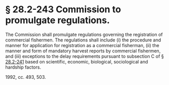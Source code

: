 # § 28.2-243 Commission to promulgate regulations.

<p>The Commission shall promulgate regulations governing the registration of commercial fishermen. The regulations shall include (i) the procedure and manner for application for registration as a commercial fisherman, (ii) the manner and form of mandatory harvest reports by commercial fishermen, and (iii) exceptions to the delay requirements pursuant to subsection C of § <a href='http://law.lis.virginia.gov/vacode/28.2-241/'>28.2-241</a> based on scientific, economic, biological, sociological and hardship factors.</p><p>1992, cc. 493, 503.</p>